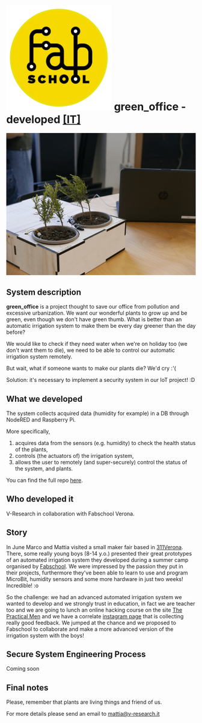 <h1>
	<img src="./images/logo.png" style="max-width: 10em">
	green_office - developed <a href="https://fondazioneedulife.github.io/green-office/" target="_blank">[IT]</a>
</h1>
<img src="./images/prototype.png">

## System description 

**green_office** is a project thought to save our office from pollution and excessive urbanization. We want our wonderful plants to grow up and be green, even though we don't have green thumb. What is better than an automatic irrigation system to make them be every day greener than the day before?

We would like to check if they need water when we're on holiday too (we don't want them to die), we need to be able to control our automatic irrigation system remotely.

But wait, what if someone wants to make our plants die? We'd cry :'(

Solution: it's necessary to implement a security system in our IoT project! :D

## What we developed
The system collects acquired data (humidity for example) in a DB through NodeRED and Raspberry Pi.

More specifically, 
1. acquires data from the sensors (e.g. humidity) to check the health status of the plants,
2. controls (the actuators of) the irrigation system,
3. allows the user to remotely (and super-securely) control the status of the system, and plants.

You can find the full repo [here](https://github.com/v-research/green_office).

## Who developed it
V-Research in collaboration with Fabschool Verona.

## Story
In June Marco and Mattia visited a small maker fair based in [311Verona](https://311verona.com/).
There, some really young boys (8-14 y.o.) presented their great prototypes of an automated irrigation system they developed during a summer camp organised by [Fabschool](https://www.fabschool.it/).
We were impressed by the passion they put in their projects, furthermore they've been able to learn to use and program MicroBit, humidity sensors and some more hardware in just two weeks! Incredible! :o

So the challenge: we had an advanced automated irrigation system we wanted to develop and we strongly trust in education, in fact we are teacher too and we are going to lunch an online hacking course on the site [The Practical Men](http://thepracticalmen.com/) and we have a correlate [instagram page](https://www.instagram.com/the_practical_men/) that is collecting really good feedback.
We jumped at the chance and we proposed to Fabschool to collaborate and make a more advanced version of the irrigation system with the boys!

## Secure System Engineering Process
Coming soon

## Final notes

Please, remember that plants are living things and friend of us.

For more details please send an email to mattia@v-research.it

